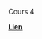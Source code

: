 Cours 4

[**Lien**](https://drive.google.com/file/d/1wOGQWVOW1-vX1FthpwVBsIehC5iGgKSn/view?usp=sharing)
